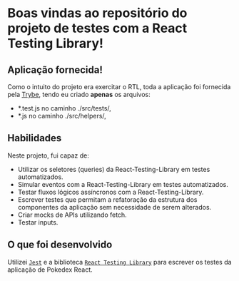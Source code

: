 # Boas vindas ao repositório do projeto de testes com a React Testing Library!

## Aplicação fornecida!
  Como o intuito do projeto era exercitar o RTL, toda a aplicação foi fornecida pela [Trybe](https://www.betrybe.com/), tendo eu criado **apenas** os arquivos:
  * *.test.js no caminho ./src/tests/,
  * *.js no caminho ./src/helpers/,

## Habilidades
Neste projeto, fui capaz de:
  * Utilizar os seletores (queries) da React-Testing-Library em testes automatizados.
  * Simular eventos com a React-Testing-Library em testes automatizados.
  * Testar fluxos lógicos assíncronos com a React-Testing-Library.
  * Escrever testes que permitam a refatoração da estrutura dos componentes da aplicação sem necessidade de serem alterados.
  * Criar mocks de APIs utilizando fetch.
  * Testar inputs.

## O que foi desenvolvido

Utilizei [`Jest`](https://jestjs.io/) e a biblioteca [`React Testing Library`](https://testing-library.com/) para escrever os testes da aplicação de Pokedex React.
